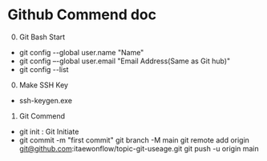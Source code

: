# Github Commend doc

0. Git Bash Start
- git config --global user.name "Name"
- git config –-global user.email "Email Address(Same as Git hub)"
- git config --list

0. Make SSH Key
- ssh-keygen.exe  

1. Git Commend
- git init : Git Initiate
- git commit -m "first commit"
git branch -M main
git remote add origin git@github.com:itaewonflow/topic-git-useage.git
git push -u origin main
